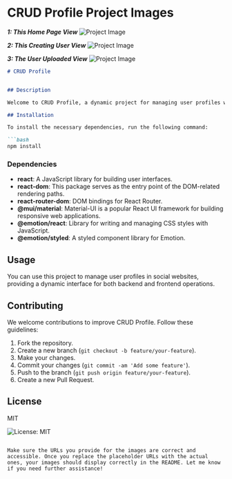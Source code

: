 # CRUD Profile Project Images

***1: This Home Page View***
![Project Image](https://github.com/maaz-official/CRUD-Profile/assets/161757387/0c508e40-07ce-498e-99bc-5d9f6b02c2a9)

***2: This Creating User View***
![Project Image](https://github.com/maaz-official/CRUD-Profile/assets/161757387/ef835ada-fc26-44dd-ade2-b4d21c5eb50a)

***3: The User Uploaded View***
![Project Image](https://github.com/maaz-official/CRUD-Profile/assets/161757387/005e72af-9ae4-4fbf-ae45-5c794b8b58c7)

```markdown
# CRUD Profile


## Description

Welcome to CRUD Profile, a dynamic project for managing user profiles with full CRUD functionalities.

## Installation

To install the necessary dependencies, run the following command:

```bash
npm install
```

### Dependencies

- **react**: A JavaScript library for building user interfaces.
- **react-dom**: This package serves as the entry point of the DOM-related rendering paths.
- **react-router-dom**: DOM bindings for React Router.
- **@mui/material**: Material-UI is a popular React UI framework for building responsive web applications.
- **@emotion/react**: Library for writing and managing CSS styles with JavaScript.
- **@emotion/styled**: A styled component library for Emotion.

## Usage

You can use this project to manage user profiles in social websites, providing a dynamic interface for both backend and frontend operations.

## Contributing

We welcome contributions to improve CRUD Profile. Follow these guidelines:

1. Fork the repository.
2. Create a new branch (`git checkout -b feature/your-feature`).
3. Make your changes.
4. Commit your changes (`git commit -am 'Add some feature'`).
5. Push to the branch (`git push origin feature/your-feature`).
6. Create a new Pull Request.

## License

MIT

![License: MIT](https://img.shields.io/badge/License-MIT-yellow.svg)
```

Make sure the URLs you provide for the images are correct and accessible. Once you replace the placeholder URLs with the actual ones, your images should display correctly in the README. Let me know if you need further assistance!
